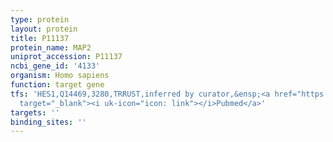 ```yaml
---
type: protein
layout: protein
title: P11137
protein_name: MAP2
uniprot_accession: P11137
ncbi_gene_id: '4133'
organism: Homo sapiens
function: target gene
tfs: 'HES1,Q14469,3280,TRRUST,inferred by curator,&ensp;<a href="https://www.ncbi.nlm.nih.gov/pubmed/?term=19880519%5Buid%5D"
  target="_blank"><i uk-icon="icon: link"></i>Pubmed</a>'
targets: ''
binding_sites: ''
---
```

